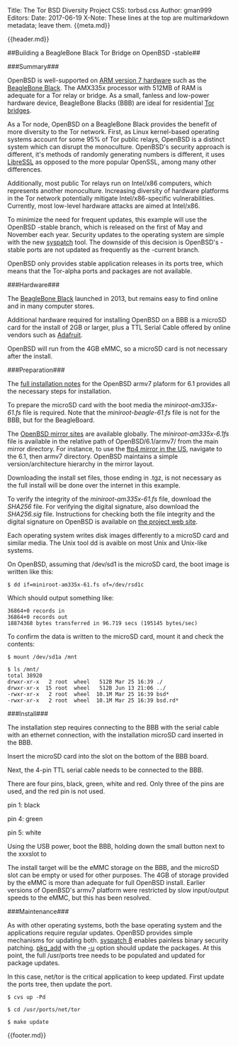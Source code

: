 Title: The Tor BSD Diversity Project
CSS: torbsd.css
Author: gman999
Editors:
Date: 2017-06-19
X-Note: These lines at the top are multimarkdown metadata; leave them.
{{meta.md}}

{{header.md}}

##Building a BeagleBone Black Tor Bridge on OpenBSD -stable##

###Summary###

OpenBSD is well-supported on [ARM version 7 hardware](https://www.openbsd.org/armv7.html) such as the [BeagleBone Black](https://beagleboard.org/black/). The AMX335x processor with 512MB of RAM is adequate for a Tor relay or bridge. As a small, fanless and low-power hardware device, BeagleBone Blacks (BBB) are ideal for residential [Tor bridges](https://www.torproject.org/docs/bridges/).

As a Tor node, OpenBSD on a BeagleBone Black provides the benefit of more diversity to the Tor network. First, as Linux kernel-based operating systems account for some 95% of Tor public relays, OpenBSD is a distinct system which can disrupt the monoculture. OpenBSD's security approach is different, it's methods of randomly generating numbers is different, it uses [LibreSSL](https://www.libressl.org/) as opposed to the more popular OpenSSL, among many other differences.

Additionally, most public Tor relays run on Intel/x86 computers, which represents another monoculture. Increasing diversity of hardware platforms in the Tor network potentially mitigate Intel/x86-specific vulnerabilities. Currently, most low-level hardware attacks are aimed at Intel/x86.

To minimize the need for frequent updates, this example will use the OpenBSD -stable branch, which is released on the first of May and November each year. Security updates to the operating system are simple with the new [syspatch](http://man.openbsd.org/syspatch) tool. The downside of this decision is OpenBSD's -stable ports are not updated as frequently as the -current branch.

OpenBSD only provides stable application releases in its ports tree, which means that the Tor-alpha ports and packages are not available.

###Hardware###

The [BeagleBone Black](https://en.wikipedia.org/wiki/Beaglebone#BeagleBone_Black) launched in 2013, but remains easy to find online and in many computer stores.

Additional hardware required for installing OpenBSD on a BBB is a microSD card for the install of 2GB or larger, plus a TTL Serial Cable offered by online vendors such as [Adafruit](https://www.adafruit.com/product/954). 

OpenBSD will run from the 4GB eMMC, so a microSD card is not necessary after the install.

###Preparation###

The [full installation notes](https://ftp.openbsd.org/pub/OpenBSD/6.1/armv7/INSTALL.armv7) for the OpenBSD armv7 plaform for 6.1 provides all the necessary steps for installation.

To prepare the microSD card with the boot media the _miniroot-am335x-61.fs_ file is required. Note that the _miniroot-beagle-61.fs_ file is not for the BBB, but for the BeagleBoard.

The [OpenBSD mirror sites](https://www.openbsd.org/ftp.html) are available globally. The _miniroot-am335x-6.1fs_ file is available in the relative path of OpenBSD/6.1/armv7/ from the main mirror directory. For instance, to use the [ftp4 mirror in the US](https://ftp4.usa.openbsd.org/pub/OpenBSD/), navigate to the 6.1, then armv7 directory. OpenBSD maintains a simple version/architecture hierarchy in the mirror layout.

Downloading the install set files, those ending in .tgz, is not necessary as the full install will be done over the internet in this example.

To verify the integrity of the _miniroot-am335x-61.fs_ file, download the _SHA256_ file. For verifying the digital signature, also download the _SHA256.sig_ file. Instructions for checking both the file integrity and the digital signature on OpenBSD is available on [the project web site](https://www.openbsd.org/faq/faq4.html#Download).

Each operating system writes disk images differently to a microSD card and similar media. The Unix tool dd is avaible on most Unix and Unix-like systems.

On OpenBSD, assuming that /dev/sd1 is the microSD card, the boot image is written like this:

```
$ dd if=miniroot-am335x-61.fs of=/dev/rsd1c
```

Which should output something like:
```
36864+0 records in
36864+0 records out
18874368 bytes transferred in 96.719 secs (195145 bytes/sec)
```

To confirm the data is written to the microSD card, mount it and check the contents:

```
$ mount /dev/sd1a /mnt

$ ls /mnt/                                                                     
total 38920
drwxr-xr-x   2 root  wheel   512B Mar 25 16:39 ./
drwxr-xr-x  15 root  wheel   512B Jun 13 21:06 ../
-rwxr-xr-x   2 root  wheel  10.1M Mar 25 16:39 bsd*
-rwxr-xr-x   2 root  wheel  10.1M Mar 25 16:39 bsd.rd*
```

###Install###

The installation step requires connecting to the BBB with the serial cable with an ethernet connection, with the installation microSD card inserted in the BBB.

Insert the microSD card into the slot on the bottom of the BBB board.

Next, the 4-pin TTL serial cable needs to be connected to the BBB.

There are four pins, black, green, white and red. Only three of the pins are used, and the red pin is not used.

pin 1: black

pin 4: green

pin 5: white

Using the USB power, boot the BBB, holding down the small button next to the xxxslot to 

The install target will be the eMMC storage on the BBB, and the microSD slot can be empty or used for other purposes. The 4GB of storage provided by the eMMC is more than adequate for full OpenBSD install. Earlier versions of OpenBSD's armv7 platform were restricted by slow input/output speeds to the eMMC, but this has been resolved.



###Maintenance###

As with other operating systems, both the base operating system and the applications require regular updates. OpenBSD provides simple mechanisms for updating both. [syspatch 8](http://man.openbsd.org/syspatch) enables painless binary security patching. [pkg_add](http://man.openbsd.org/pkg_add) with the [-u](http://man.openbsd.org/pkg_add#u) option should update the packages. At this point, the full /usr/ports tree needs to be populated and updated for package updates.

In this case, net/tor is the critical application to keep updated. First update the ports tree, then update the port.

```
$ cvs up -Pd

$ cd /usr/ports/net/tor

$ make update
```




{{footer.md}}
